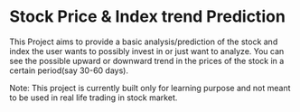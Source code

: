 # Stock Price & Index trend Prediction

This Project aims to provide a basic analysis/prediction of the stock and index the user wants to possibly invest in or just want to analyze. You can see the possible upward or downward trend in the prices of the stock in a certain period(say 30-60 days). 

Note: This project is currently built only for learning purpose and not meant to be used in real life trading in stock market.
